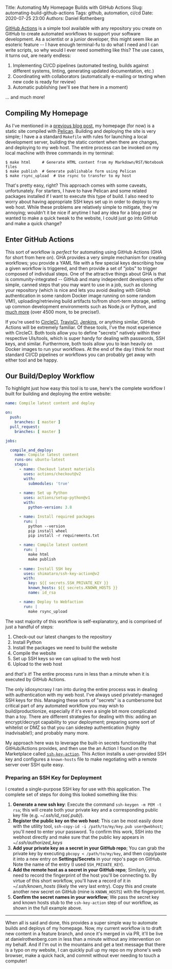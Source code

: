 Title: Automating My Homepage Builds with GitHub Actions
Slug: automating-build-github-actions
Tags: github, automation, ci/cd
Date: 2020-07-25 23:00
Authors: Daniel Rothenberg

[GitHub Actions](https://docs.github.com/en/actions) is a simple tool available with any repository you create on GitHub to create automated workflows to support your software development. 
As a scientist or a junior developer, this might seem like an esoteric feature -- I have enough terminal-fu to do what I need and I can write scripts, so why would I ever need something like this? 
The use cases, it turns out, are nearly endless:

1. Implementing CI/CD pipelines (automated testing, builds against different systems, linting, generating updated documentation, etc.)
2. Coordinating with collaborators (automatically e-mailing or texting when new code is ready for review)
3. Automatic publishing (we'll see that here in a moment)

... and much more!

## Compiling My Homepage

As I've mentioned in a [previous blog post]({filename}/blog/new-website.md), my homepage (for now) is a static site compiled with [Pelican](https://docs.getpelican.com/en/stable/).
Building and deploying the site is very simple; I have a a standard `Makefile` with rules for launching a local development server, building the static content when there are changes, and deploying to my web host.
The entire process can be invoked on my local machine with three commands in my terminal:

``` shell
$ make html     # Generate HTML content from my Markdown/RST/Notebook files
$ make publish  # Generate publishable form using Pelican
$ make rsync_upload  # Use rsync to transfer to my host
```

That's pretty easy, right?
This approach comes with some caveats, unfortunately. 
For starters, I have to have Pelican and some related packages installed if I want to execute this type of build.
I also need to worry about having appropriate SSH keys set up in order to deploy to my web host.
While these problems are relatively simple to mitigate, they're annoying; wouldn't it be nice if anytime I had any idea for a blog post or wanted to make a quick tweak to the website, I could just go into GitHub and make a quick change?

## Enter GitHub Actions

This sort of workflow is *perfect* for automating using GitHub Actions (GHA for short from here on).
GHA provides a very simple mechanism for creating workflows; you provide a YAML file with a few special keys describing how a given workflow is triggered, and then provide a set of "jobs" to trigger composed of individual steps.
One of the attractive things about GHA is that is community-integrated -- GitHub and many independent developers offer simple, canned steps that you may want to use in a job, such as cloning your repository (which is nice and lets you avoid dealing with GitHub authentication in some random Docker image running on some random VM!), uploading/retrieving build artifacts to/from short-term storage, setting up common development environments such as Node.js or Python, and [much more](https://github.com/marketplace?type=actions) (over 4500 more, to be precise!).

If you're used to [CircleCI](https://circleci.com/), [TravisCI](https://travis-ci.com/), [Jenkins](https://www.jenkins.io/), or anything similar, GitHub Actions will be extremely familiar. 
Of these tools, I've the most experience with CircleCI. 
Both tools allow you to define "secrets" natively within their respective UIs/tools, which is super handy for dealing with passwords, SSH keys, and similar.
Furthermore, both tools allow you to lean heavily on Docker images to run your workflows.
At the end of the day I think for most standard CI/CD pipelines or workflows you can probably get away with either tool and be happy.

## Our Build/Deploy Workflow

To highlight just how easy this tool is to use, here's the complete workflow I built for building and deploying the entire website:

``` yaml
name: Compile latest content and deploy

on:
  push:
    branches: [ master ]
  pull_request:
    branches: [ master ]

jobs:

  compile_and_deploy:
    name: Compile latest content
    runs-on: ubuntu-latest
    steps:
      - name: Checkout latest materials
        uses: actions/checkout@v2
        with:
          submodules: 'true'
      
      - name: Set up Python
        uses: actions/setup-python@v1
        with:
          python-version: 3.8

      - name: Install required packages
        run: |
          python --version
          pip install wheel
          pip install -r requirements.txt

      - name: Compile latest content
        run: |
          make html
          make publish
      
      - name: Install SSH key
        uses: shimataro/ssh-key-action@v2
        with:
          key: ${{ secrets.SSH_PRIVATE_KEY }}
          known_hosts: ${{ secrets.KNOWN_HOSTS }}
          name: id_rsa 

      - name: Deploy to Webfaction
        run: |
          make rsync_upload 
```

The vast majority of this workflow is self-explanatory, and is comprised of just a handful of steps:

1. Check-out our latest changes to the repository
2. Install Python
3. Install the packages we need to build the website 
4. Compile the website
5. Set up SSH keys so we can upload to the web host
6. Upload to the web host

and *that's it*! 
The entire process runs in less than a minute when it is executed by GitHub Actions.

The only idiosyncrasy I ran into during the entire process was in dealing with authentication with my web host. 
I've always used privately-managed SSH keys for this.
Managing these sorts of "secrets" is a cumbersome but critical part of any automated workflow you may wish to build/productionize, especially if it's even a single bit more complicated than a toy. 
There are different strategies for dealing with this: adding an encrypt/decrypt capability to your deployment; preparing some sort of whitelist or DMZ so that you can sidestep authentication (highly inadvisable!); and probably many more. 

My approach here was to leverage the built-in secrets functionality that GitHub/Actions provides, and then use the an Action I found on the Marketplace called [`ssh-key-action`](https://github.com/marketplace/actions/install-ssh-key). 
This Action installs a user-provided SSH key and configures a `known-hosts` file to make negotiating with a remote server over SSH quite easy.

### Preparing an SSH Key for Deployment

I created a single-purpose SSH key for use with this application. 
The complete set of steps for doing this looked something like this:

1. **Generate a new ssh key**: Execute the command `ssh-keygen -m PEM -t rsa`; this will create both your private key and a corresponding public key file (e.g. *~/.ssh/id_rsa{.pub}*).
2. **Register the public key on the web host**: This can be most easily done with the utility tool, `ssh-copy-id -i /path/to/my/key.pub user@webhost`; you'll need to enter your password. To confirm this work, SSH into the webhost directly and make sure that the public key appears in *~/.ssh/authorized_keys*
3. **Add your private key as a secret in your GitHub repo**; You can grab the private key by executing `pbcopy < /path/to/my/key`, and then copy/paste it into a new entry on **Settings/Secrets** in your repo's page on GitHub. Note the name of the entry (I used `SSH_PRIVATE_KEY`).
4. **Add the remote host as a secret in your GitHub repo**; Similarly, you need to record the fingerprint of the host you'll be connecting to. By virtue of this short workflow, you'll have a record of it in *~/.ssh/known_hosts* (likely the very last entry). Copy this and create another new secret on GitHub (mine is `KNOWN_HOSTS`) with the fingerprint.
5. **Confirm the secret names in your workflow**; We pass the secret key and known hosts stub to the `ssh-key-action` step of our workflow, as shown in the full example above.

---

When all is said and done, this provides a super simple way to automate builds and deploys of my homepage. 
Now, my current workflow is to draft new content in a feature branch, and once it's merged in via PR, it'll be live at danielrothenberg.com in less than a minute without any intervention on my behalf.
And if I'm out in the mountains and get a text message that there is a typo on my website, I can quickly pull up my repo on my phone's web browser, make a quick hack, and commit without ever needing to touch a computer!